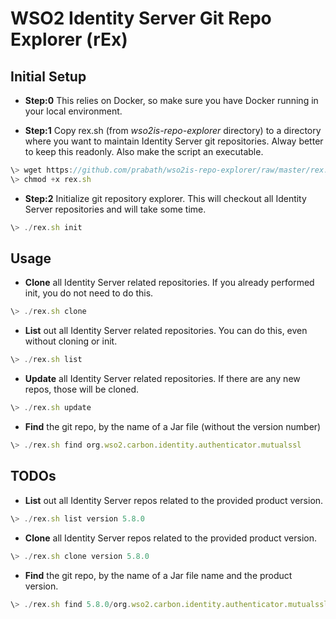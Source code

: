 # WSO2 Identity Server Git Repo Explorer (rEx)

## Initial Setup
* **Step:0** This relies on Docker, so make sure you have Docker running in your local environment.

* **Step:1** Copy rex.sh (from *wso2is-repo-explorer* directory) to a directory where you want to maintain Identity Server git repositories. Alway better to keep this readonly. Also make the script an executable.
```javascript
\> wget https://github.com/prabath/wso2is-repo-explorer/raw/master/rex.sh
\> chmod +x rex.sh
```
* **Step:2** Initialize git repository explorer. This will checkout all Identity Server repositories and will take some time.

```javascript
\> ./rex.sh init
```

## Usage 

* **Clone** all Identity Server related repositories. If you already performed init, you do not need to do this.

```javascript
\> ./rex.sh clone
```
* **List** out all Identity Server related repositories. You can do this, even without cloning or init.

```javascript
\> ./rex.sh list
```
* **Update** all Identity Server related repositories. If there are any new repos, those will be cloned.

```javascript
\> ./rex.sh update
```
* **Find** the git repo, by the name of a Jar file (without the version number)

```javascript
\> ./rex.sh find org.wso2.carbon.identity.authenticator.mutualssl
```
## TODOs

* **List** out all Identity Server repos related to the provided product version.

```javascript
\> ./rex.sh list version 5.8.0
```

* **Clone** all Identity Server repos related to the provided product version.

```javascript
\> ./rex.sh clone version 5.8.0
```

* **Find** the git repo, by the name of a Jar file name and the product version.

```javascript
\> ./rex.sh find 5.8.0/org.wso2.carbon.identity.authenticator.mutualssl
```
